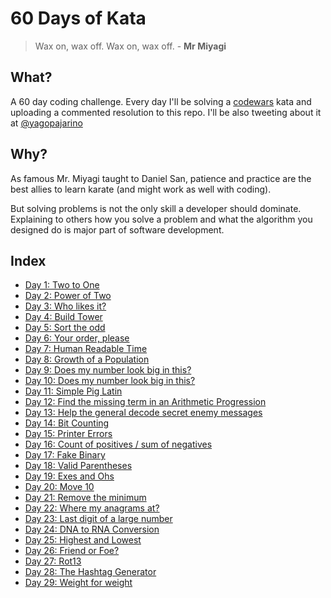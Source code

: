 # 60 Days of Kata

> Wax on, wax off. Wax on, wax off. - **Mr Miyagi**

## What?

A 60 day coding challenge. Every day I'll be solving a [codewars](https://www.codewars.com/) kata and uploading a commented resolution to this repo. I'll be also tweeting about it at [@yagopajarino](https://twitter.com/yagopajarino)

## Why?

As famous Mr. Miyagi taught to Daniel San, patience and practice are the best allies to learn karate (and might work as well with coding).

But solving problems is not the only skill a developer should dominate. Explaining to others how you solve a problem and what the algorithm you designed do is major part of software development.

## Index

- [Day 1: Two to One](./solutions/1.md)
- [Day 2: Power of Two](./solutions/2.md)
- [Day 3: Who likes it?](./solutions/3.md)
- [Day 4: Build Tower](./solutions/4.md)
- [Day 5: Sort the odd](./solutions/5.md)
- [Day 6: Your order, please](./solutions/6.md)
- [Day 7: Human Readable Time](./solutions/7.md)
- [Day 8: Growth of a Population](./solutions/8.md)
- [Day 9: Does my number look big in this?](./solutions/9.md)
- [Day 10: Does my number look big in this?](./solutions/10.md)
- [Day 11: Simple Pig Latin](./solutions/11.md)
- [Day 12: Find the missing term in an Arithmetic Progression](./solutions/12.md)
- [Day 13: Help the general decode secret enemy messages](./solutions/13.md)
- [Day 14: Bit Counting](./solutions/14.md)
- [Day 15: Printer Errors](./solutions/15.md)
- [Day 16: Count of positives / sum of negatives](./solutions/16.md)
- [Day 17: Fake Binary](./solutions/17.md)
- [Day 18: Valid Parentheses](./solutions/18.md)
- [Day 19: Exes and Ohs](./solutions/19.md)
- [Day 20: Move 10](./solutions/20.md)
- [Day 21: Remove the minimum](./solutions/21.md)
- [Day 22: Where my anagrams at?](./solutions/22.md)
- [Day 23: Last digit of a large number](./solutions/23.md)
- [Day 24: DNA to RNA Conversion](./solutions/24.md)
- [Day 25: Highest and Lowest](./solutions/25.md)
- [Day 26: Friend or Foe?](./solutions/26.md)
- [Day 27: Rot13](./solutions/27.md)
- [Day 28: The Hashtag Generator](./solutions/28.md)
- [Day 29: Weight for weight](./solutions/29.md)
